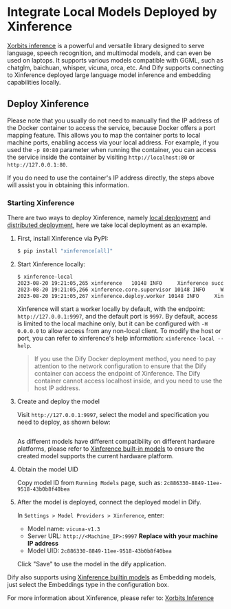 # Integrate Local Models Deployed by Xinference

[Xorbits inference](https://github.com/xorbitsai/inference) is a powerful and versatile library designed to serve language, speech recognition, and multimodal models, and can even be used on laptops. It supports various models compatible with GGML, such as chatglm, baichuan, whisper, vicuna, orca, etc. And Dify supports connecting to Xinference deployed large language model inference and embedding capabilities locally.

## Deploy Xinference

Please note that you usually do not need to manually find the IP address of the Docker container to access the service, because Docker offers a port mapping feature. This allows you to map the container ports to local machine ports, enabling access via your local address. For example, if you used the `-p 80:80` parameter when running the container, you can access the service inside the container by visiting `http://localhost:80` or `http://127.0.0.1:80`.

If you do need to use the container's IP address directly, the steps above will assist you in obtaining this information.

### Starting Xinference

There are two ways to deploy Xinference, namely [local deployment](https://github.com/xorbitsai/inference/blob/main/README.md#local) and [distributed deployment](https://github.com/xorbitsai/inference/blob/main/README.md#distributed), here we take local deployment as an example.

1.  First, install Xinference via PyPI:

    ```bash
    $ pip install "xinference[all]"
    ```
2.  Start Xinference locally:

    ```bash
    $ xinference-local
    2023-08-20 19:21:05,265 xinference   10148 INFO     Xinference successfully started. Endpoint: http://127.0.0.1:9997
    2023-08-20 19:21:05,266 xinference.core.supervisor 10148 INFO     Worker 127.0.0.1:37822 has been added successfully
    2023-08-20 19:21:05,267 xinference.deploy.worker 10148 INFO     Xinference worker successfully started.
    ```

    Xinference will start a worker locally by default, with the endpoint: `http://127.0.0.1:9997`, and the default port is `9997`. By default, access is limited to the local machine only, but it can be configured with `-H 0.0.0.0` to allow access from any non-local client. To modify the host or port, you can refer to xinference's help information: `xinference-local --help`.

    > If you use the Dify Docker deployment method, you need to pay attention to the network configuration to ensure that the Dify container can access the endpoint of Xinference. The Dify container cannot access localhost inside, and you need to use the host IP address.
3.  Create and deploy the model

    Visit `http://127.0.0.1:9997`, select the model and specification you need to deploy, as shown below:

    <figure><img src="https://assets-docs.dify.ai/img/en/models-integration/5db924ca8cb21a4916c698818202421c.webp" alt=""><figcaption></figcaption></figure>

    As different models have different compatibility on different hardware platforms, please refer to [Xinference built-in models](https://inference.readthedocs.io/en/latest/models/builtin/index.html) to ensure the created model supports the current hardware platform.
4.  Obtain the model UID

    Copy model ID from `Running Models` page, such as: `2c886330-8849-11ee-9518-43b0b8f40bea`
5.  After the model is deployed, connect the deployed model in Dify.

    In `Settings > Model Providers > Xinference`, enter:

    * Model name: `vicuna-v1.3`
    * Server URL: `http://<Machine_IP>:9997` **Replace with your machine IP address**
    * Model UID: `2c886330-8849-11ee-9518-43b0b8f40bea`

    Click "Save" to use the model in the dify application.

Dify also supports using [Xinference builtin models](https://github.com/xorbitsai/inference/blob/main/README.md#builtin-models) as Embedding models, just select the Embeddings type in the configuration box.

For more information about Xinference, please refer to: [Xorbits Inference](https://github.com/xorbitsai/inference)
